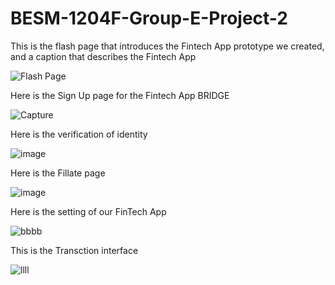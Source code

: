 # BESM-1204F-Group-E-Project-2

This is the flash page that introduces the Fintech App prototype we created, and a caption that describes the Fintech App


![Flash Page](https://github.com/user-attachments/assets/2b55cd26-a444-4f63-8ad5-75850a9bdf2f)



Here is the Sign Up page for the Fintech App BRIDGE


![Capture](https://github.com/user-attachments/assets/b9e6fbe0-179b-4d96-ade4-0df23ea6ec31)


Here is the verification of identity



![image](https://github.com/user-attachments/assets/f98e5b0c-5fcb-4760-ab21-512c24bd3a74)



Here is the Fillate page



![image](https://github.com/user-attachments/assets/c0d4ca2c-46f5-42f7-9c5a-59a320f236c0)


Here is the setting of our FinTech App



![bbbb](https://github.com/user-attachments/assets/273819a0-e548-4abc-9c5d-6d855aed2b98)



This is the Transction interface



![llll](https://github.com/user-attachments/assets/e448a52d-0f0b-4c30-9ab7-fda4c413e67c)






